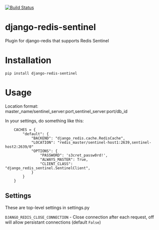 [![Build Status](https://github.com/SpatialBuzz/django-redis-sentinel/actions/workflows/ci.yml/badge.svg)](https://github.com/SpatialBuzz/django-redis-sentinel/actions/workflows/ci.yml/badge.svg)

# django-redis-sentinel
Plugin for django-redis that supports Redis Sentinel

# Installation

```
pip install django-redis-sentinel
```

# Usage

Location format: master_name/sentinel_server:port,sentinel_server:port/db_id

In your settings, do something like this:

```
    CACHES = {
        "default": {
            "BACKEND": "django_redis.cache.RedisCache",
            "LOCATION": "redis_master/sentinel-host1:2639,sentinel-host2:2639/0"
            "OPTIONS": {
                "PASSWORD": 's3cret_passw0rd!',
                "ALWAYS_MASTER": True,
                "CLIENT_CLASS": "django_redis_sentinel.SentinelClient",
            }
        }
    }
```

## Settings
These are top-level settings in settings.py

`DJANGO_REDIS_CLOSE_CONNECTION` - Close connection after each request, off will allow persistant connections (default `False`)